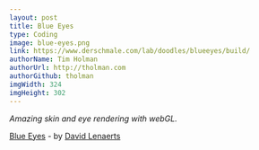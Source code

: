 ```yaml
---
layout: post
title: Blue Eyes
type: Coding
image: blue-eyes.png
link: https://www.derschmale.com/lab/doodles/blueeyes/build/
authorName: Tim Holman
authorUrl: http://tholman.com
authorGithub: tholman
imgWidth: 324
imgHeight: 302
---
```


_Amazing skin and eye rendering with webGL._

[Blue Eyes](https://www.derschmale.com/lab/doodles/blueeyes/build/) - by [David Lenaerts](https://www.derschmale.com/)
